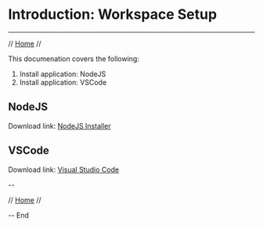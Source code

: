 # Introduction: Workspace Setup
* * *

// [Home](./README.md) //

This documenation covers the following:

1. Install application: NodeJS
2. Install application: VSCode

## NodeJS
Download link: [NodeJS Installer](https://nodejs.org/en/download/)

## VSCode
Download link: [Visual Studio Code](https://code.visualstudio.com/download)

--

// [Home](./README.md) //

-- End
